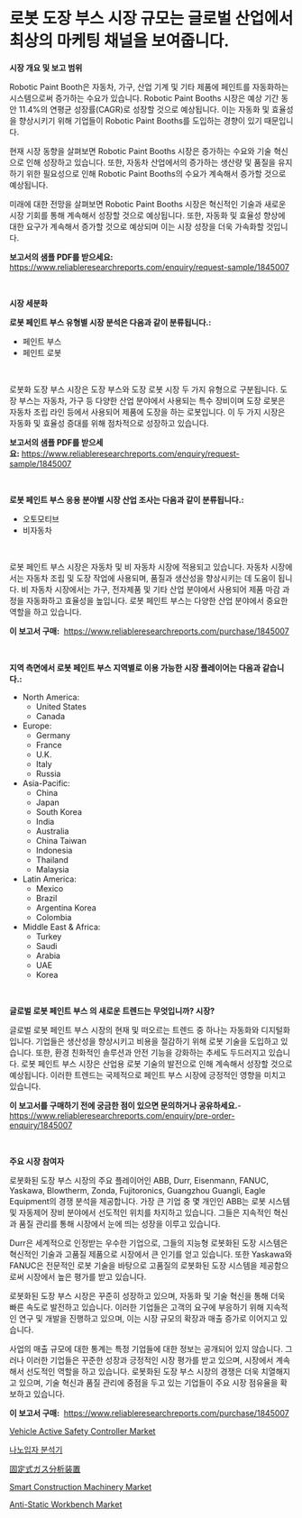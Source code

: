 <p><h1>로봇 도장 부스 시장 규모는 글로벌 산업에서 최상의 마케팅 채널을 보여줍니다.</h1></p><p><strong>시장 개요 및 보고 범위</strong></p>
<p><p>Robotic Paint Booth은 자동차, 가구, 산업 기계 및 기타 제품에 페인트를 자동화하는 시스템으로써 증가하는 수요가 있습니다. Robotic Paint Booths 시장은 예상 기간 동안 11.4%의 연평균 성장률(CAGR)로 성장할 것으로 예상됩니다. 이는 자동화 및 효율성을 향상시키기 위해 기업들이 Robotic Paint Booths를 도입하는 경향이 있기 때문입니다.</p><p>현재 시장 동향을 살펴보면 Robotic Paint Booths 시장은 증가하는 수요와 기술 혁신으로 인해 성장하고 있습니다. 또한, 자동차 산업에서의 증가하는 생산량 및 품질을 유지하기 위한 필요성으로 인해 Robotic Paint Booths의 수요가 계속해서 증가할 것으로 예상됩니다.</p><p>미래에 대한 전망을 살펴보면 Robotic Paint Booths 시장은 혁신적인 기술과 새로운 시장 기회를 통해 계속해서 성장할 것으로 예상됩니다. 또한, 자동화 및 효율성 향상에 대한 요구가 계속해서 증가할 것으로 예상되며 이는 시장 성장을 더욱 가속화할 것입니다.</p></p>
<p><strong>보고서의 샘플 PDF를 받으세요:</strong> <a href="https://www.reliableresearchreports.com/enquiry/request-sample/1845007">https://www.reliableresearchreports.com/enquiry/request-sample/1845007</a></p>
<p>&nbsp;</p>
<p><strong>시장 세분화</strong></p>
<p><strong>로봇 페인트 부스 유형별 시장 분석은 다음과 같이 분류됩니다.:</strong></p>
<p><ul><li>페인트 부스</li><li>페인트 로봇</li></ul></p>
<p>&nbsp;</p>
<p><p>로봇화 도장 부스 시장은 도장 부스와 도장 로봇 시장 두 가지 유형으로 구분됩니다. 도장 부스는 자동차, 가구 등 다양한 산업 분야에서 사용되는 특수 장비이며 도장 로봇은 자동차 조립 라인 등에서 사용되어 제품에 도장을 하는 로봇입니다. 이 두 가지 시장은 자동화 및 효율성 증대를 위해 점차적으로 성장하고 있습니다.</p></p>
<p><strong>보고서의 샘플 PDF를 받으세요:</strong>&nbsp;<a href="https://www.reliableresearchreports.com/enquiry/request-sample/1845007">https://www.reliableresearchreports.com/enquiry/request-sample/1845007</a></p>
<p>&nbsp;</p>
<p><strong> 로봇 페인트 부스 응용 분야별 시장 산업 조사는 다음과 같이 분류됩니다.:</strong></p>
<p><ul><li>오토모티브</li><li>비자동차</li></ul></p>
<p>&nbsp;</p>
<p><p>로봇 페인트 부스 시장은 자동차 및 비 자동차 시장에 적용되고 있습니다. 자동차 시장에서는 자동차 조립 및 도장 작업에 사용되며, 품질과 생산성을 향상시키는 데 도움이 됩니다. 비 자동차 시장에서는 가구, 전자제품 및 기타 산업 분야에서 사용되어 제품 마감 과정을 자동화하고 효율성을 높입니다. 로봇 페인트 부스는 다양한 산업 분야에서 중요한 역할을 하고 있습니다.</p></p>
<p><strong>이 보고서 구매:</strong>&nbsp; <a href="https://www.reliableresearchreports.com/purchase/1845007">https://www.reliableresearchreports.com/purchase/1845007</a></p>
<p>&nbsp;</p>
<p><strong>지역 측면에서 로봇 페인트 부스 지역별로 이용 가능한 시장 플레이어는 다음과 같습니다.:</strong></p>
<p><ul>
    <li>
        North America:
        <ul>
            <li>United States</li>
            <li>Canada</li>
        </ul>
    </li>
    <li>
        Europe:
        <ul>
            <li>Germany</li>
            <li>France</li>
            <li>U.K.</li>
            <li>Italy</li>
            <li>Russia</li>
        </ul>
    </li>
    <li>
        Asia-Pacific:
        <ul>
            <li>China</li>
            <li>Japan</li>
            <li>South Korea</li>
            <li>India</li>
            <li>Australia</li>
            <li>China Taiwan</li>
            <li>Indonesia</li>
            <li>Thailand</li>
            <li>Malaysia</li>
        </ul>
    </li>
    <li>
        Latin America:
        <ul>
            <li>Mexico</li>
            <li>Brazil</li>
            <li>Argentina Korea</li>
            <li>Colombia</li>
        </ul>
    </li>
    <li>
        Middle East & Africa:
        <ul>
            <li>Turkey</li>
            <li>Saudi</li>
            <li>Arabia</li>
            <li>UAE</li>
            <li>Korea</li>
        </ul>
    </li>
    </ul></p>
<p>&nbsp;</p>
<p><strong>글로벌 로봇 페인트 부스 의 새로운 트렌드는 무엇입니까? 시장?</strong></p>
<p><p>글로벌 로봇 페인트 부스 시장의 현재 및 떠오르는 트렌드 중 하나는 자동화와 디지털화입니다. 기업들은 생산성을 향상시키고 비용을 절감하기 위해 로봇 기술을 도입하고 있습니다. 또한, 환경 친화적인 솔루션과 안전 기능을 강화하는 추세도 두드러지고 있습니다. 로봇 페인트 부스 시장은 산업용 로봇 기술의 발전으로 인해 계속해서 성장할 것으로 예상됩니다. 이러한 트렌드는 국제적으로 페인트 부스 시장에 긍정적인 영향을 미치고 있습니다.</p></p>
<p><strong>이 보고서를 구매하기 전에 궁금한 점이 있으면 문의하거나 공유하세요.</strong>- <a href="https://www.reliableresearchreports.com/enquiry/pre-order-enquiry/1845007">https://www.reliableresearchreports.com/enquiry/pre-order-enquiry/1845007</a></p>
<p>&nbsp;</p>
<p><strong>주요 시장 참여자</strong></p>
<p><p>로봇화된 도장 부스 시장의 주요 플레이어인 ABB, Durr, Eisenmann, FANUC, Yaskawa, Blowtherm, Zonda, Fujitoronics, Guangzhou Guangli, Eagle Equipment의 경쟁 분석을 제공합니다. 가장 큰 기업 중 몇 개인인 ABB는 로봇 시스템 및 자동제어 장비 분야에서 선도적인 위치를 차지하고 있습니다. 그들은 지속적인 혁신과 품질 관리를 통해 시장에서 눈에 띄는 성장을 이루고 있습니다.</p><p>Durr은 세계적으로 인정받는 우수한 기업으로, 그들의 지능형 로봇화된 도장 시스템은 혁신적인 기술과 고품질 제품으로 시장에서 큰 인기를 얻고 있습니다. 또한 Yaskawa와 FANUC은 전문적인 로봇 기술을 바탕으로 고품질의 로봇화된 도장 시스템을 제공함으로써 시장에서 높은 평가를 받고 있습니다.</p><p>로봇화된 도장 부스 시장은 꾸준히 성장하고 있으며, 자동화 및 기술 혁신을 통해 더욱 빠른 속도로 발전하고 있습니다. 이러한 기업들은 고객의 요구에 부응하기 위해 지속적인 연구 및 개발을 진행하고 있으며, 이는 시장 규모의 확장과 매출 증가로 이어지고 있습니다.</p><p>사업의 매출 규모에 대한 통계는 특정 기업들에 대한 정보는 공개되어 있지 않습니다. 그러나 이러한 기업들은 꾸준한 성장과 긍정적인 시장 평가를 받고 있으며, 시장에서 계속해서 선도적인 역할을 하고 있습니다. 로봇화된 도장 부스 시장의 경쟁은 더욱 치열해지고 있으며, 기술 혁신과 품질 관리에 중점을 두고 있는 기업들이 주요 시장 점유율을 확보하고 있습니다.</p></p>
<p><strong>이 보고서 구매:</strong>&nbsp;&nbsp;<a href="https://www.reliableresearchreports.com/purchase/1845007">https://www.reliableresearchreports.com/purchase/1845007</a></p>
<p><p><a href="https://issuu.com/reportprime-2/docs/vehicle-active-safety-controller-market-size-2030.">Vehicle Active Safety Controller Market</a></p><p><a href="https://github.com/nuekbpymrrz5/Market-Research-Report-List-1/blob/main/4905556186095.md">나노입자 분석기</a></p><p><a href="https://github.com/jkjreqjscoxx7/Market-Research-Report-List-1/blob/main/6689903186190.md">固定式ガス分析装置</a></p><p><a href="https://github.com/castoriffic/Market-Research-Report-List-3/blob/main/smart-construction-machinery-market.md">Smart Construction Machinery Market</a></p><p><a href="https://github.com/yoshih12/Market-Research-Report-List-2/blob/main/anti-static-workbench-market.md">Anti-Static Workbench Market</a></p></p>
